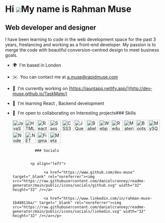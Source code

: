 Hi ![](https://user-images.githubusercontent.com/18350557/176309783-0785949b-9127-417c-8b55-ab5a4333674e.gif)My name is Rahman Muse
===================================================================================================================================

Web developer and designer
--------------------------

I have been learning to code in the web development space for the past 3 years, freelancing and working as a front-end developer. My passion is to merge the code with beautiful conversion-centred design to meet business goals.

*   🌍  I'm based in London
*   ✉️  You can contact me at [a.muse@rapidmuse.com](mailto:a.muse@rapidmuse.com)
*   🚀  I'm currently working on [https://jauntapp.netlify.app/](http://dev-muse.github.io/TaskMate/)
*   🧠  I'm learning React , Backend development
*   🤝  I'm open to collaborating on Interesting projects### Skills<p align="left">
                                <a href="https://developer.mozilla.org/en-US/docs/Web/JavaScript" target="_blank" rel="noreferrer"><img src="https://raw.githubusercontent.com/danielcranney/readme-generator/main/public/icons/skills/javascript-colored.svg" width="36" height="36" alt="JavaScript" /></a>
                                <a href="https://developer.mozilla.org/en-US/docs/Glossary/HTML5" target="_blank" rel="noreferrer"><img src="https://raw.githubusercontent.com/danielcranney/readme-generator/main/public/icons/skills/html5-colored.svg" width="36" height="36" alt="HTML5" /></a>
                                <a href="https://reactjs.org/" target="_blank" rel="noreferrer"><img src="https://raw.githubusercontent.com/danielcranney/readme-generator/main/public/icons/skills/react-colored.svg" width="36" height="36" alt="React" /></a>
                                <a href="https://sass-lang.com/" target="_blank" rel="noreferrer"><img src="https://raw.githubusercontent.com/danielcranney/readme-generator/main/public/icons/skills/sass-colored.svg" width="36" height="36" alt="Sass" /></a>
                                <a href="https://www.w3.org/TR/CSS/#css" target="_blank" rel="noreferrer"><img src="https://raw.githubusercontent.com/danielcranney/readme-generator/main/public/icons/skills/css3-colored.svg" width="36" height="36" alt="CSS3" /></a>
                                <a href="https://jquery.com/" target="_blank" rel="noreferrer"><img src="https://raw.githubusercontent.com/danielcranney/readme-generator/main/public/icons/skills/jquery-colored.svg" width="36" height="36" alt="JQuery" /></a>
                                <a href="https://babeljs.io/" target="_blank" rel="noreferrer"><img src="https://raw.githubusercontent.com/danielcranney/readme-generator/main/public/icons/skills/babel-colored.svg" width="36" height="36" alt="Babel" /></a>
                                <a href="https://webpack.js.org/" target="_blank" rel="noreferrer"><img src="https://raw.githubusercontent.com/danielcranney/readme-generator/main/public/icons/skills/webpack-colored.svg" width="36" height="36" alt="Webpack" /></a>
                                <a href="https://redux.js.org/" target="_blank" rel="noreferrer"><img src="https://raw.githubusercontent.com/danielcranney/readme-generator/main/public/icons/skills/redux-colored.svg" width="36" height="36" alt="Redux" /></a>
                                <a href="https://mui.com/" target="_blank" rel="noreferrer"><img src="https://raw.githubusercontent.com/danielcranney/readme-generator/main/public/icons/skills/materialui-colored.svg" width="36" height="36" alt="Material UI" /></a>
                                <a href="https://getbootstrap.com/" target="_blank" rel="noreferrer"><img src="https://raw.githubusercontent.com/danielcranney/readme-generator/main/public/icons/skills/bootstrap-colored.svg" width="36" height="36" alt="Bootstrap" /></a>
                                <a href="https://www.mysql.com/" target="_blank" rel="noreferrer"><img src="https://raw.githubusercontent.com/danielcranney/readme-generator/main/public/icons/skills/mysql-colored.svg" width="36" height="36" alt="MySQL" /></a>
                                <a href="https://nodejs.org/en/" target="_blank" rel="noreferrer"><img src="https://raw.githubusercontent.com/danielcranney/readme-generator/main/public/icons/skills/nodejs-colored.svg" width="36" height="36" alt="NodeJS" /></a>
                                <a href="https://dotnet.microsoft.com/en-us/" target="_blank" rel="noreferrer"><img src="https://raw.githubusercontent.com/danielcranney/readme-generator/main/public/icons/skills/dot-net-colored.svg" width="36" height="36" alt=".NET" /></a>
                                <a href="https://www.figma.com/" target="_blank" rel="noreferrer"><img src="https://raw.githubusercontent.com/danielcranney/readme-generator/main/public/icons/skills/figma-colored.svg" width="36" height="36" alt="Figma" /></a>
                                <a href="https://metamask.io/" target="_blank" rel="noreferrer"><img src="https://raw.githubusercontent.com/danielcranney/readme-generator/main/public/icons/skills/metamask-colored.svg" width="36" height="36" alt="MetaMask" /></a>
                    </p>
                    
                  ### Socials
                  
                  
                <p align="left">
                          
                      <a href="https://www.github.com/dev-muse" target="_blank" rel="noreferrer"><img src="https://raw.githubusercontent.com/danielcranney/readme-generator/main/public/icons/socials/github.svg" width="32" height="32" /></a>
                          
                      <a href="https://www.linkedin.com/in/rahman-muse-1b48811ba/" target="_blank" rel="noreferrer"><img src="https://raw.githubusercontent.com/danielcranney/readme-generator/main/public/icons/socials/linkedin.svg" width="32" height="32" /></a></p>
